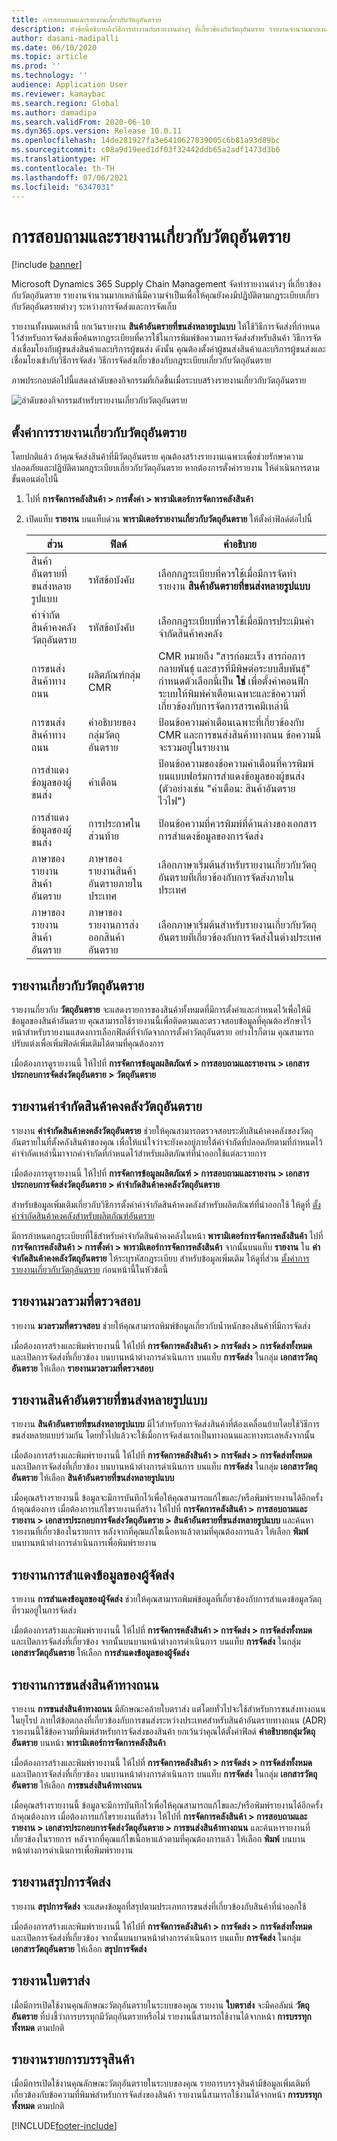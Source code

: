 ```yaml
---
title: การสอบถามและรายงานเกี่ยวกับวัตถุอันตราย
description: หัวข้อนี้อธิบายถึงวิธีการทำงานกับรายงานต่างๆ ที่เกี่ยวข้องกับวัตถุอันตราย รายงานจำนวนมากเหล่านี้มีความจำเป็นเพื่อให้คุณยังคงมีปฏิบัติตามกฎระเบียบเกี่ยวกับวัตถุอันตรายต่างๆ ระหว่างการจัดส่งและการจัดเก็บ
author: dasani-madipalli
ms.date: 06/10/2020
ms.topic: article
ms.prod: ''
ms.technology: ''
audience: Application User
ms.reviewer: kamaybac
ms.search.region: Global
ms.author: damadipa
ms.search.validFrom: 2020-06-10
ms.dyn365.ops.version: Release 10.0.11
ms.openlocfilehash: 14de281927fa3e6410627839005c6b81a93d89bc
ms.sourcegitcommit: c08a9d19eed1df03f32442ddb65a2adf1473d3b6
ms.translationtype: HT
ms.contentlocale: th-TH
ms.lasthandoff: 07/06/2021
ms.locfileid: "6347031"
---
```

# <a name="hazardous-materials-inquiries-and-reports"></a>การสอบถามและรายงานเกี่ยวกับวัตถุอันตราย

[!include [banner](../includes/banner.md)]

Microsoft Dynamics 365 Supply Chain Management จัดทำรายงานต่างๆ ที่เกี่ยวข้องกับวัตถุอันตราย รายงานจำนวนมากเหล่านี้มีความจำเป็นเพื่อให้คุณยังคงมีปฏิบัติตามกฎระเบียบเกี่ยวกับวัตถุอันตรายต่างๆ ระหว่างการจัดส่งและการจัดเก็บ

รายงานทั้งหมดเหล่านี้ ยกเว้นรายงาน **สินค้าอันตรายที่ขนส่งหลายรูปแบบ** ให้ใช้วิธีการจัดส่งที่กำหนดไว้สำหรับการจัดส่งเพื่อค้นหากฎระเบียบที่ควรใช้ในการพิมพ์ข้อความการจัดส่งสำหรับสินค้า วิธีการจัดส่งเชื่อมโยงกับผู้ขนส่งสินค้าและบริการผู้ขนส่ง ดังนั้น คุณต้องตั้งค่าผู้ขนส่งสินค้าและบริการผู้ขนส่งและเชื่อมโยงเข้ากับวิธีการจัดส่ง วิธีการจัดส่งเกี่ยวข้องกับกฎระเบียบเกี่ยวกับวัตถุอันตราย

ภาพประกอบต่อไปนี้แสดงลำดับของกิจกรรมที่เกิดขึ้นเมื่อระบบสร้างรายงานเกี่ยวกับวัตถุอันตราย

![ลำดับของกิจกรรมสำหรับรายงานเกี่ยวกับวัตถุอันตราย](media/hazmat-report-sequence.png "ลำดับของกิจกรรมสำหรับรายงานเกี่ยวกับวัตถุอันตราย")

## <a name="set-up-hazardous-materials-reporting"></a><a name="set-up"></a>ตั้งค่าการรายงานเกี่ยวกับวัตถุอันตราย

โดยปกติแล้ว ถ้าคุณจัดส่งสินค้าที่มีวัตถุอันตราย คุณต้องสร้างรายงานเฉพาะเพื่อช่วยรักษาความปลอดภัยและปฏิบัติตามกฎระเบียบเกี่ยวกับวัตถุอันตราย หากต้องการตั้งค่ารายงาน ให้ดำเนินการตามขั้นตอนต่อไปนี้

1. ไปที่ **การจัดการคลังสินค้า \> การตั้งค่า \> พารามิเตอร์การจัดการคลังสินค้า**
2. เปิดแท็บ **รายงาน** บนแท็บด่วน **พารามิเตอร์รายงานเกี่ยวกับวัตถุอันตราย** ให้ตั้งค่าฟิลด์ต่อไปนี้

    | ส่วน | ฟิลด์ | คำอธิบาย |
    |---|---|---|
    | สินค้าอันตรายที่ขนส่งหลายรูปแบบ | รหัสข้อบังคับ | เลือกกฎระเบียบที่ควรใช้เมื่อมีการจัดทำรายงาน **สินค้าอันตรายที่ขนส่งหลายรูปแบบ** |
    | ค่าจำกัดสินค้าคงคลังวัตถุอันตราย | รหัสข้อบังคับ | เลือกกฎระเบียบที่ควรใช้เมื่อมีการประเมินค่าจำกัดสินค้าคงคลัง |
    | การขนส่งสินค้าทางถนน | ผลิตภัณฑ์กลุ่ม CMR | CMR หมายถึง "สารก่อมะเร็ง สารก่อการกลายพันธุ์ และสารที่มีพิษต่อระบบสืบพันธุ์" กำหนดตัวเลือกนี้เป็น **ใช่** เพื่อตั้งค่าคอนฟิกระบบให้พิมพ์คำเตือนเฉพาะและข้อความที่เกี่ยวข้องกับการจัดการสารเคมีเหล่านี้ |
    | การขนส่งสินค้าทางถนน | คำอธิบายของกลุ่มวัตถุอันตราย | ป้อนข้อความคำเตือนเฉพาะที่เกี่ยวข้องกับ CMR และการขนส่งสินค้าทางถนน ข้อความนี้จะรวมอยู่ในรายงาน |
    | การสำแดงข้อมูลของผู้ขนส่ง | คำเตือน | ป้อนข้อความของข้อความคำเตือนที่ควรพิมพ์บนแบบฟอร์มการสำแดงข้อมูลของผู้ขนส่ง (ตัวอย่างเช่น "คำเตือน: สินค้าอันตราย ไวไฟ") |
    | การสำแดงข้อมูลของผู้ขนส่ง | การประกาศในส่วนท้าย | ป้อนข้อความที่ควรพิมพ์ที่ด้านล่างของเอกสารการสำแดงข้อมูลของการจัดส่ง |
    | ภาษาของรายงานสินค้าอันตราย | ภาษาของรายงานสินค้าอันตรายภายในประเทศ | เลือกภาษาเริ่มต้นสำหรับรายงานเกี่ยวกับวัตถุอันตรายที่เกี่ยวข้องกับการจัดส่งภายในประเทศ |
    | ภาษาของรายงานสินค้าอันตราย | ภาษาของรายงานการส่งออกสินค้าอันตราย | เลือกภาษาเริ่มต้นสำหรับรายงานเกี่ยวกับวัตถุอันตรายที่เกี่ยวข้องกับการจัดส่งในต่างประเทศ |

## <a name="hazardous-materials-report"></a>รายงานเกี่ยวกับวัตถุอันตราย

รายงานกี่ยวกับ **วัตถุอันตราย** จะแสดงรายการของสินค้าทั้งหมดที่มีการตั้งค่าและกำหนดไว้เพื่อให้มีข้อมูลของสินค้าอันตราย คุณสามารถใช้รายงานนี้เพื่อติดตามและตรวจสอบข้อมูลที่คุณต้องรักษาไว้ หน้าสำหรับรายงานแสดงการเลือกฟิลด์ที่จำกัดจากการตั้งค่าวัตถุอันตราย อย่างไรก็ตาม คุณสามารถปรับแต่งเพื่อเพิ่มฟิลด์เพิ่มเติมได้ตามที่คุณต้องการ

เมื่อต้องการดูรายงานนี้ ให้ไปที่ **การจัดการข้อมูลผลิตภัณฑ์ \> การสอบถามและรายงาน \> เอกสารประกอบการจัดส่งวัตถุอันตราย \> วัตถุอันตราย**

## <a name="hazardous-material-stock-limit-report"></a><a name="stock-limit-report"></a>รายงานค่าจำกัดสินค้าคงคลังวัตถุอันตราย

รายงาน **ค่าจำกัดสินค้าคงคลังวัตถุอันตราย** ช่วยให้คุณสามารถตรวจสอบระดับสินค้าคงคลังของวัตถุอันตรายในที่ตั้งคลังสินค้าของคุณ เพื่อให้แน่ใจว่าจะยังคงอยู่ภายใต้ค่าจำกัดที่ปลอดภัยตามที่กำหนดไว้ ค่าจำกัดเหล่านี้มาจากค่าจำกัดที่กำหนดไว้สำหรับผลิตภัณฑ์ที่นำออกใช้แต่ละรายการ

เมื่อต้องการดูรายงานนี้ ให้ไปที่ **การจัดการข้อมูลผลิตภัณฑ์ \> การสอบถามและรายงาน \> เอกสารประกอบการจัดส่งวัตถุอันตราย \> ค่าจำกัดสินค้าคงคลังวัตถุอันตราย**

สำหรับข้อมูลเพิ่มเติมเกี่ยวกับวิธีการตั้งค่าค่าจำกัดสินค้าคงคลังสำหรับผลิตภัณฑ์ที่นำออกใช้ ให้ดูที่ [ตั้งค่าจำกัดสินค้าคงคลังสำหรับผลิตภัณฑ์อันตราย](hazmat-items.md#stock-limits)

มีการกำหนดกฎระเบียบที่ใช้สำหรับค่าจำกัดสินค้าคงคลังในหน้า **พารามิเตอร์การจัดการคลังสินค้า** ไปที่ **การจัดการคลังสินค้า \> การตั้งค่า \> พารามิเตอร์การจัดการคลังสินค้า** จากนั้นบนแท็บ **รายงาน** ใน **ค่าจำกัดสินค้าคงคลังวัตถุอันตราย** ให้ระบุรหัสกฎระเบียบ สำหรับข้อมูลเพิ่มเติม ให้ดูที่ส่วน [ตั้งค่าการรายงานเกี่ยวกับวัตถุอันตราย](#set-up) ก่อนหน้านี้ในหัวข้อนี้

## <a name="verified-gross-mass-report"></a>รายงานมวลรวมที่ตรวจสอบ

รายงาน **มวลรวมที่ตรวจสอบ** ช่วยให้คุณสามารถพิมพ์ข้อมูลเกี่ยวกับน้ำหนักของสินค้าที่มีการจัดส่ง

เมื่อต้องการสร้างและพิมพ์รายงานนี้ ให้ไปที่ **การจัดการคลังสินค้า \> การจัดส่ง \> การจัดส่งทั้งหมด** และเปิดการจัดส่งที่เกี่ยวข้อง บนบานหน้าต่างการดำเนินการ บนแท็บ **การจัดส่ง** ในกลุ่ม **เอกสารวัตถุอันตราย** ให้เลือก **รายงานมวลรวมที่ตรวจสอบ**

## <a name="multimodal-dangerous-goods-report"></a>รายงานสินค้าอันตรายที่ขนส่งหลายรูปแบบ

รายงาน **สินค้าอันตรายที่ขนส่งหลายรูปแบบ** มีไว้สำหรับการจัดส่งสินค้าที่ต้องเคลื่อนย้ายโดยใช้วิธีการขนส่งหลายแบบร่วมกัน โดยทั่วไปแล้วจะใช้เมื่อการจัดส่งแรกเป็นทางถนนและทางทะเลหลังจากนั้น

เมื่อต้องการสร้างและพิมพ์รายงานนี้ ให้ไปที่ **การจัดการคลังสินค้า \> การจัดส่ง \> การจัดส่งทั้งหมด** และเปิดการจัดส่งที่เกี่ยวข้อง บนบานหน้าต่างการดำเนินการ บนแท็บ **การจัดส่ง** ในกลุ่ม **เอกสารวัตถุอันตราย** ให้เลือก **สินค้าอันตรายที่ขนส่งหลายรูปแบบ**

เมื่อคุณสร้างรายงานนี้ ข้อมูลจะมีการบันทึกไว้เพื่อให้คุณสามารถแก้ไขและ/หรือพิมพ์รายงานได้อีกครั้งถ้าคุณต้องการ เมื่อต้องการแก้ไขรายงานที่สร้าง ให้ไปที่ **การจัดการคลังสินค้า \> การสอบถามและรายงาน \> เอกสารประกอบการจัดส่งวัตถุอันตราย \> สินค้าอันตรายที่ขนส่งหลายรูปแบบ** และค้นหารายงานที่เกี่ยวข้องในรายการ หลังจากที่คุณแก้ไขเนื้อหาแล้วตามที่คุณต้องการแล้ว ให้เลือก **พิมพ์** บนบานหน้าต่างการดำเนินการเพื่อพิมพ์รายงาน

## <a name="shippers-declaration-report"></a>รายงานการสำแดงข้อมูลของผู้จัดส่ง

รายงาน **การสำแดงข้อมูลของผู้จัดส่ง** ช่วยให้คุณสามารถพิมพ์ข้อมูลที่เกี่ยวข้องกับการสำแดงข้อมูลวัตถุที่รวมอยู่ในการจัดส่ง

เมื่อต้องการสร้างและพิมพ์รายงานนี้ ให้ไปที่ **การจัดการคลังสินค้า \> การจัดส่ง \> การจัดส่งทั้งหมด** และเปิดการจัดส่งที่เกี่ยวข้อง จากนั้นบนบานหน้าต่างการดำเนินการ บนแท็บ **การจัดส่ง** ในกลุ่ม **เอกสารวัตถุอันตราย** ให้เลือก **การสำแดงข้อมูลของผู้จัดส่ง**

## <a name="carriage-of-merchandise-by-road-report"></a>รายงานการขนส่งสินค้าทางถนน

รายงาน **การขนส่งสินค้าทางถนน** มีลักษณะคล้ายใบตราส่ง แต่โดยทั่วไปจะใช้สำหรับการขนส่งทางถนนในยุโรป ภายใต้ข้อตกลงที่เกี่ยวข้องกับการขนส่งระหว่างประเทศสำหรับสินค้าอันตรายทางถนน (ADR) รายงานนี้ใช้ข้อความที่พิมพ์สำหรับการจัดส่งของสินค้า ยกเว้นว่าคุณได้ตั้งค่าฟิลด์ **คำอธิบายกลุ่มวัตถุอันตราย** บนหน้า **พารามิเตอร์การจัดการคลังสินค้า**

เมื่อต้องการสร้างและพิมพ์รายงานนี้ ให้ไปที่ **การจัดการคลังสินค้า \> การจัดส่ง \> การจัดส่งทั้งหมด** และเปิดการจัดส่งที่เกี่ยวข้อง บนบานหน้าต่างการดำเนินการ บนแท็บ **การจัดส่ง** ในกลุ่ม **เอกสารวัตถุอันตราย** ให้เลือก **การขนส่งสินค้าทางถนน**

เมื่อคุณสร้างรายงานนี้ ข้อมูลจะมีการบันทึกไว้เพื่อให้คุณสามารถแก้ไขและ/หรือพิมพ์รายงานได้อีกครั้งถ้าคุณต้องการ เมื่อต้องการแก้ไขรายงานที่สร้าง ให้ไปที่ **การจัดการคลังสินค้า \> การสอบถามและรายงาน \> เอกสารประกอบการจัดส่งวัตถุอันตราย \> การขนส่งสินค้าทางถนน** และค้นหารายงานที่เกี่ยวข้องในรายการ หลังจากที่คุณแก้ไขเนื้อหาแล้วตามที่คุณต้องการแล้ว ให้เลือก **พิมพ์** บนบานหน้าต่างการดำเนินการเพื่อพิมพ์รายงาน

## <a name="shipment-summary-report"></a>รายงานสรุปการจัดส่ง

รายงาน **สรุปการจัดส่ง** จะแสดงข้อมูลที่สรุปตามประเภทการขนส่งที่เกี่ยวข้องกับสินค้าที่นำออกใช้

เมื่อต้องการสร้างและพิมพ์รายงานนี้ ให้ไปที่ **การจัดการคลังสินค้า \> การจัดส่ง \> การจัดส่งทั้งหมด** และเปิดการจัดส่งที่เกี่ยวข้อง จากนั้นบนบานหน้าต่างการดำเนินการ บนแท็บ **การจัดส่ง** ในกลุ่ม **เอกสารวัตถุอันตราย** ให้เลือก **สรุปการจัดส่ง**

## <a name="bill-of-lading-report"></a>รายงานใบตราส่ง

เมื่อมีการเปิดใช้งานคุณลักษณะวัตถุอันตรายในระบบของคุณ รายงาน **ใบตราส่ง** จะมีคอลัมน์ **วัตถุอันตราย** ที่บ่งชี้ว่าการบรรทุกมีวัตถุอันตรายหรือไม่ รายงานนี้สามารถใช้งานได้จากหน้า **การบรรทุกทั้งหมด** ตามปกติ

## <a name="packing-list-report"></a>รายงานรายการบรรจุสินค้า

เมื่อมีการเปิดใช้งานคุณลักษณะวัตถุอันตรายในระบบของคุณ รายการบรรจุสินค้ามีข้อมูลเพิ่มเติมที่เกี่ยวข้องกับข้อความที่พิมพ์สำหรับการจัดส่งของสินค้า รายงานนี้สามารถใช้งานได้จากหน้า **การบรรทุกทั้งหมด** ตามปกติ


[!INCLUDE[footer-include](../../includes/footer-banner.md)]
